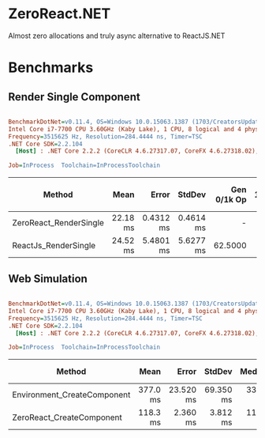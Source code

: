 # ZeroReact.NET
Almost zero allocations and truly async alternative to ReactJS.NET




# Benchmarks

## Render Single Component
``` ini

BenchmarkDotNet=v0.11.4, OS=Windows 10.0.15063.1387 (1703/CreatorsUpdate/Redstone2)
Intel Core i7-7700 CPU 3.60GHz (Kaby Lake), 1 CPU, 8 logical and 4 physical cores
Frequency=3515625 Hz, Resolution=284.4444 ns, Timer=TSC
.NET Core SDK=2.2.104
  [Host] : .NET Core 2.2.2 (CoreCLR 4.6.27317.07, CoreFX 4.6.27318.02), 64bit RyuJIT

Job=InProcess  Toolchain=InProcessToolchain  

```
|                 Method |     Mean |     Error |    StdDev | Gen 0/1k Op | Gen 1/1k Op | Gen 2/1k Op | Allocated Memory/Op |
|----------------------- |---------:|----------:|----------:|------------:|------------:|------------:|--------------------:|
| ZeroReact_RenderSingle | 22.18 ms | 0.4312 ms | 0.4614 ms |           - |           - |           - |             1.05 KB |
|   ReactJs_RenderSingle | 24.52 ms | 5.4801 ms | 5.6277 ms |     62.5000 |           - |           - |          1311.62 KB |

## Web Simulation
``` ini

BenchmarkDotNet=v0.11.4, OS=Windows 10.0.15063.1387 (1703/CreatorsUpdate/Redstone2)
Intel Core i7-7700 CPU 3.60GHz (Kaby Lake), 1 CPU, 8 logical and 4 physical cores
Frequency=3515625 Hz, Resolution=284.4444 ns, Timer=TSC
.NET Core SDK=2.2.104
  [Host] : .NET Core 2.2.2 (CoreCLR 4.6.27317.07, CoreFX 4.6.27318.02), 64bit RyuJIT

Job=InProcess  Toolchain=InProcessToolchain  

```
|                      Method |     Mean |     Error |    StdDev |   Median | Gen 0/1k Op | Gen 1/1k Op | Gen 2/1k Op | Allocated Memory/Op |
|---------------------------- |---------:|----------:|----------:|---------:|------------:|------------:|------------:|--------------------:|
| Environment_CreateComponent | 377.0 ms | 23.520 ms | 69.350 ms | 337.4 ms |   4000.0000 |   3000.0000 |   3000.0000 |         24437.02 KB |
|   ZeroReact_CreateComponent | 118.3 ms |  2.360 ms |  3.812 ms | 117.9 ms |    250.0000 |           - |           - |            15.65 KB |

